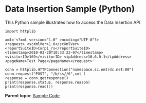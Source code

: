 # Data Insertion Sample \(Python\)

This Python sample illustrates how to access the Data Insertion API.

```
import httplib

xml='<?xml version="1.0" encoding="UTF-8"?>
<request> <scXmlVer>1.0</scXmlVer>
<reportSuiteID>Corp1_rs</reportSuiteID>
<timestamp>2010-03-20T10:33:22-07</timestamp> <visitorID>169</visitorID> <ipAddress>10.0.0.1</ipAddress> <pageName>Test Page</pageName></request>'

conn = httplib.HTTPConnection("namespace.sc.omtrdc.net:80")
conn.request("POST", "/b/ss//6",xml )
response = conn.getresponse()
print(response.status, response.reason)
print(response.read())
```

**Parent topic:** [Sample Code](../sample_code/c_sample_code.md)

